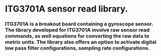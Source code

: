 # ITG3701A sensor read library.
### ITG3701A is a breakout board containing a gyroscope sensor. The library developed for ITG3701A involve raw sensor read commands, as well equations for converting the raw data to metric units. The library also offers an option to activate digital low pass filter configurations, sampling rate configurations.
